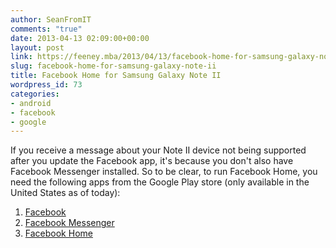 ```yaml
---
author: SeanFromIT
comments: "true"
date: 2013-04-13 02:09:00+00:00
layout: post
link: https://feeney.mba/2013/04/13/facebook-home-for-samsung-galaxy-note-ii/
slug: facebook-home-for-samsung-galaxy-note-ii
title: Facebook Home for Samsung Galaxy Note II
wordpress_id: 73
categories:
- android
- facebook
- google
---
```


If you receive a message about your Note II device not being supported after you update the Facebook app, it's because you don't also have Facebook Messenger installed. So to be clear, to run Facebook Home, you need the following apps from the Google Play store (only available in the United States as of today):  
  


  1. [Facebook](https://play.google.com/store/apps/details?id=com.facebook.katana&feature=nav_result)
  2. [Facebook Messenger](https://play.google.com/store/apps/details?id=com.facebook.orca&feature=nav_other)
  3. [Facebook Home](https://play.google.com/store/apps/details?id=com.facebook.home&feature=search_result)
